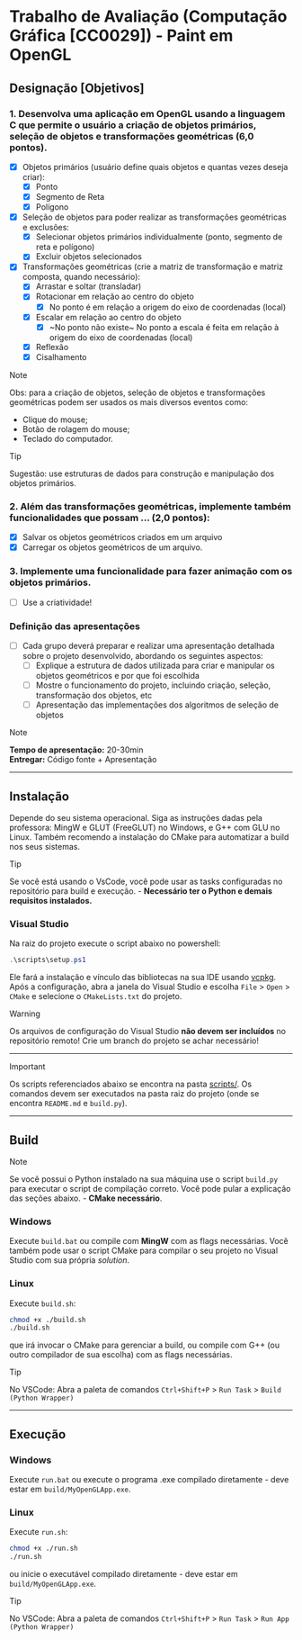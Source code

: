 # Trabalho de Avaliação (Computação Gráfica [CC0029]) - Paint em OpenGL

## Designação [Objetivos]

### 1. Desenvolva uma aplicação em OpenGL usando a linguagem C que permite o usuário a criação de objetos primários, seleção de objetos e transformações geométricas (6,0 pontos). 

- [x] Objetos primários (usuário define quais objetos e quantas vezes deseja criar):
    - [x] Ponto
    - [x] Segmento de Reta
    - [x] Polígono
- [x] Seleção de objetos para poder realizar as transformações geométricas e 
exclusões:
    - [x] Selecionar objetos primários individualmente (ponto, segmento de reta e polígono)
    - [x] Excluir objetos selecionados
- [x] Transformações geométricas (crie a matriz de transformação e matriz composta, quando necessário):
    - [x] Arrastar e soltar (transladar)
    - [x] Rotacionar em relação ao centro do objeto
        - [x] No ponto é em relação a origem do eixo de coordenadas (local)
    - [x] Escalar em relação ao centro do objeto
        - [x] ~No ponto não existe~ No ponto a escala é feita em relação à origem do eixo de coordenadas (local)
    - [x] Reflexão
    - [x] Cisalhamento

> [!NOTE]
> Obs: para a criação de objetos, seleção de objetos e transformações
> geométricas podem ser usados os mais diversos eventos como:
> - Clique do mouse;
> - Botão de rolagem do mouse;
> - Teclado do computador.

> [!TIP]
> Sugestão: use estruturas de dados para construção e manipulação dos objetos
> primários.

### 2. Além das transformações geométricas, implemente também funcionalidades que possam ... (2,0 pontos):

- [x] Salvar os objetos geométricos criados em um arquivo
- [x] Carregar os objetos geométricos de um arquivo.

### 3. Implemente uma funcionalidade para fazer animação com os objetos primários.

- [ ] Use a criatividade!

### Definição das apresentações

- [ ] Cada grupo deverá preparar e realizar uma apresentação detalhada sobre o projeto desenvolvido, abordando os seguintes aspectos:
    - [ ] Explique a estrutura de dados utilizada para criar e manipular os objetos geométricos e por que foi escolhida
    - [ ] Mostre o funcionamento do projeto, incluindo criação, seleção, transformação dos objetos, etc
    - [ ] Apresentação das implementações dos algoritmos de seleção de objetos

> [!NOTE]
> **Tempo de apresentação:** 20-30min <br>
> **Entregar:** Código fonte + Apresentação

---

## Instalação

Depende do seu sistema operacional. Siga as instruções dadas pela professora: MingW e GLUT (FreeGLUT) no Windows, e G++ com GLU no Linux.
Também recomendo a instalação do CMake para automatizar a build nos seus sistemas.

> [!TIP]
> Se você está usando o VsCode, você pode usar as tasks configuradas no repositório para build e execução. - **Necessário ter o Python e demais requisitos instalados.**

### Visual Studio

Na raiz do projeto execute o script abaixo no powershell:
```powershell
.\scripts\setup.ps1
```
Ele fará a instalação e vínculo das bibliotecas na sua IDE usando [vcpkg](https://vcpkg.io/). Após a configuração, abra a janela do Visual Studio e escolha `File` > `Open` > `CMake` e selecione o `CMakeLists.txt` do projeto.

> [!WARNING]
> Os arquivos de configuração do Visual Studio **não devem ser incluídos** no repositório remoto! Crie um branch do projeto se achar necessário!

----

> [!IMPORTANT]
> Os scripts referenciados abaixo se encontra na pasta [scripts/](./scripts/). Os comandos devem ser executados na pasta raiz do projeto (onde se encontra `README.md` e `build.py`).

----

## Build

> [!NOTE]
> Se você possui o Python instalado na sua máquina use o script `build.py`
> para executar o script de compilação correto. Você pode pular a explicação das seções abaixo. - **CMake necessário**.


### Windows

Execute `build.bat` ou compile com **MingW** com as flags necessárias. Você também pode usar o script CMake para compilar o seu projeto no Visual Studio com sua própria _solution_.

### Linux

Execute `build.sh`:
```bash
chmod +x ./build.sh
./build.sh
```
que irá invocar o CMake para gerenciar a build, ou compile com G++ (ou outro compilador de sua escolha) com as flags necessárias.

> [!TIP]
> No VSCode: Abra a paleta de comandos `Ctrl+Shift+P` > `Run Task` > `Build (Python Wrapper)`

----

## Execução

### Windows

Execute `run.bat` ou execute o programa .exe compilado diretamente - deve estar em `build/MyOpenGLApp.exe`.

### Linux

Execute `run.sh`:
```bash
chmod +x ./run.sh
./run.sh
```
ou inicie o executável compilado diretamente - deve estar em `build/MyOpenGLApp.exe`.

> [!TIP]
> No VSCode: Abra a paleta de comandos `Ctrl+Shift+P` > `Run Task` > `Run App (Python Wrapper)`
